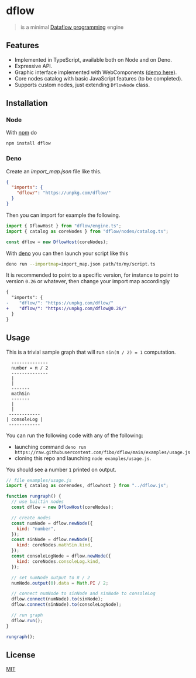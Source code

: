 # dflow

> is a minimal [Dataflow programming][dataflow-wikipedia] engine

## Features

- Implemented in TypeScript, available both on Node and on Deno.
- Expressive API.
- Graphic interface implemented with WebComponents
  ([demo here](https://fibo.github.io/dflow)).
- Core nodes catalog with basic JavaScript features (to be completed).
- Supports custom nodes, just extending `DflowNode` class.

## Installation

### Node

With [npm](https://npmjs.org/) do

```bash
npm install dflow
```

### Deno

Create an _import_map.json_ file like this.

```json
{
  "imports": {
    "dflow/": "https://unpkg.com/dflow/"
  }
}
```

Then you can import for example the following.

```typescript
import { DflowHost } from "dflow/engine.ts";
import { catalog as coreNodes } from "dflow/nodes/catalog.ts";

const dflow = new DflowHost(coreNodes);
```

With [deno](https://deno.land/) you can then launch your script like this

```bash
deno run --importmap=import_map.json path/to/my/script.ts
```

It is recommended to point to a specific version, for instance to point to
version `0.26` or whatever, then change your import map accordingly

```diff
{
  "imports": {
-    "dflow/": "https://unpkg.com/dflow/"
+    "dflow/": "https://unpkg.com/dflow@0.26/"
  }
}
```

## Usage

This is a trivial sample graph that will run `sin(π / 2) = 1` computation.

```
  --------------
  number = π / 2
  --------------
  |
  |
  -------
  mathSin
  -------
  |
  |
 ------------
| consoleLog |
 ------------
```

You can run the following code with any of the following:

- launching command
  `deno run https://raw.githubusercontent.com/fibo/dflow/main/examples/usage.js`
- cloning this repo and launching `node examples/usage.js`.

You should see a number `1` printed on output.

```javascript
// file examples/usage.js
import { catalog as corenodes, dflowhost } from "../dflow.js";

function rungraph() {
  // use builtin nodes
  const dflow = new DflowHost(coreNodes);

  // create nodes
  const numNode = dflow.newNode({
    kind: "number",
  });
  const sinNode = dflow.newNode({
    kind: coreNodes.mathSin.kind,
  });
  const consoleLogNode = dflow.newNode({
    kind: coreNodes.consoleLog.kind,
  });

  // set numNode output to π / 2
  numNode.output(0).data = Math.PI / 2;

  // connect numNode to sinNode and sinNode to consoleLog
  dflow.connect(numNode).to(sinNode);
  dflow.connect(sinNode).to(consoleLogNode);

  // run graph
  dflow.run();
}

rungraph();
```

## License

[MIT](http://g14n.info/mit-license)

[dataflow-wikipedia]: http://en.wikipedia.org/wiki/Dataflow_programming "Dataflow programming"
